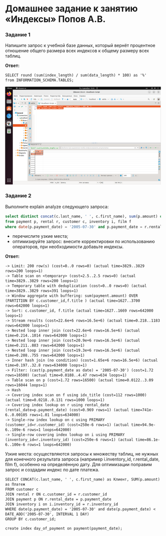 # Домашнее задание к занятию «Индексы» Попов А.В.

### Задание 1

Напишите запрос к учебной базе данных, который вернёт процентное отношение общего размера всех индексов к общему размеру всех таблиц.

**Ответ:**
```
SELECT round (sum(index_length) / sum(data_length) * 100) as '%'
from INFORMATION_SCHEMA.TABLES;
```

![Image alt](https://github.com/goldcomru/SysAdmin/blob/main/index1.png)

### Задание 2

Выполните explain analyze следующего запроса:
```sql
select distinct concat(c.last_name, ' ', c.first_name), sum(p.amount) over (partition by c.customer_id, f.title)
from payment p, rental r, customer c, inventory i, film f
where date(p.payment_date) = '2005-07-30' and p.payment_date = r.rental_date and r.customer_id = c.customer_id and i.inventory_id = r.inventory_id
```
- перечислите узкие места;
- оптимизируйте запрос: внесите корректировки по использованию операторов, при необходимости добавьте индексы.

**Ответ:**

```
-> Limit: 200 row(s) (cost=0..0 rows=0) (actual time=3829..3829 rows=200 loops=1)
-> Table scan on <temporary> (cost=2.5..2.5 rows=0) (actual time=3829..3829 rows=200 loops=1)
-> Temporary table with deduplication (cost=0..0 rows=0) (actual time=3829..3829 rows=391 loops=1)
-> Window aggregate with buffering: sum(payment.amount) OVER (PARTITION BY c.customer_id,f.title ) (actual time=1627..3700 rows=642000 loops=1)
-> Sort: c.customer_id, f.title (actual time=1627..1669 rows=642000 loops=1)
-> Stream results (cost=22.6e+6 rows=16.5e+6) (actual time=0.218..1183 rows=642000 loops=1)
-> Nested loop inner join (cost=22.6e+6 rows=16.5e+6) (actual time=0.214..1014 rows=642000 loops=1)
-> Nested loop inner join (cost=20.9e+6 rows=16.5e+6) (actual time=0.211..883 rows=642000 loops=1)
-> Nested loop inner join (cost=19.3e+6 rows=16.5e+6) (actual time=0.208..755 rows=642000 loops=1)
-> Inner hash join (no condition) (cost=1.65e+6 rows=16.5e+6) (actual time=0.197..32.8 rows=634000 loops=1)
-> Filter: (cast(p.payment_date as date) = '2005-07-30') (cost=1.72 rows=16500) (actual time=0.0188..4.47 rows=634 loops=1)
-> Table scan on p (cost=1.72 rows=16500) (actual time=0.0122..3.09 rows=16044 loops=1)
-> Hash
-> Covering index scan on f using idx_title (cost=112 rows=1000) (actual time=0.0218..0.131 rows=1000 loops=1)
-> Covering index lookup on r using rental_date (rental_date=p.payment_date) (cost=0.969 rows=1) (actual time=741e-6..0.00105 rows=1.01 loops=634000)
-> Single-row index lookup on c using PRIMARY (customer_id=r.customer_id) (cost=250e-6 rows=1) (actual time=94.9e-6..109e-6 rows=1 loops=642000)
-> Single-row covering index lookup on i using PRIMARY (inventory_id=r.inventory_id) (cost=250e-6 rows=1) (actual time=86.1e-6..100e-6 rows=1 loops=642000)
```

Узкие места: осуществляются запросы к множеству таблиц, не нужных для конечного результата запроса (например i.inventory_id,  r.rental_date, film f), особенно на определённую дату. Для оптимизации поправим запрос и создадим индекс по дате платежа.

```
SELECT CONCAT(c.last_name, ' ', c.first_name) as Клиент, SUM(p.amount) as Платеж
FROM customer c
JOIN rental r ON c.customer_id = r.customer_id 
JOIN payment p ON r.rental_date = p.payment_date 
JOIN inventory i on i.inventory_id = r.inventory_id 
WHERE date(p.payment_date) = '2005-07-30' and date(p.payment_date) < DATE_ADD('2005-07-30', INTERVAL 1 DAY)
GROUP BY c.customer_id;
```
```
create index day_of_payment on payment(payment_date);
```

